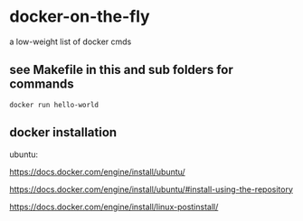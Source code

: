 # docker-on-the-fly
a low-weight list of docker cmds


## see Makefile in this and sub folders for commands
```
docker run hello-world
```


## docker installation
ubuntu:

https://docs.docker.com/engine/install/ubuntu/

https://docs.docker.com/engine/install/ubuntu/#install-using-the-repository

https://docs.docker.com/engine/install/linux-postinstall/
